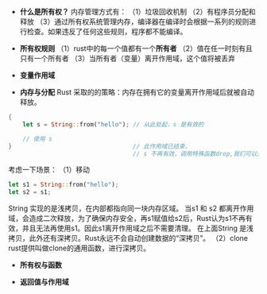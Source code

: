 + **什么是所有权？**
内存管理方式有：
（1）垃圾回收机制
（2）有程序员分配和释放
（3）通过所有权系统管理内存，编译器在编译时会根据一系列的规则进行检查。如果违反了任何这些规则，程序都不能编译。

+ **所有权规则**
（1）rust中的每一个值都有一个**所有者**
（2）值在任一时刻有且只有一个所有者
（3）当所有者（变量）离开作用域，这个值将被丢弃


+ **变量作用域**

+ **内存与分配**
Rust 采取的的策略：内存在拥有它的变量离开作用域后就被自动释放。
```rust
{
    let s = String::from("hello"); // 从此处起，s 是有效的

    // 使用 s
}                                  // 此作用域已结束，
                                   // s 不再有效，调用特殊函数drop,我们可以处理释放内存
```
考虑一下场景：
（1）移动
```rust
let s1 = String::from("hello");
let s2 = s1;
```
String 实现的是浅拷贝，在内部都指向同一块内存区域。
当s1 和 s2 都离开作用域，会造成二次释放，为了确保内存安全，再s1赋值给s2后，Rust认为s1不再有效，并且无法再使用s1。因此s1离开作用域之后不需要清理。
在上面String 是浅拷贝，此外还有深拷贝。Rust永远不会自动创建数据的“深拷贝”。
（2）clone
rust提供叫做clone的通用函数，进行深拷贝。

+ **所有权与函数**

+ **返回值与作用域**
